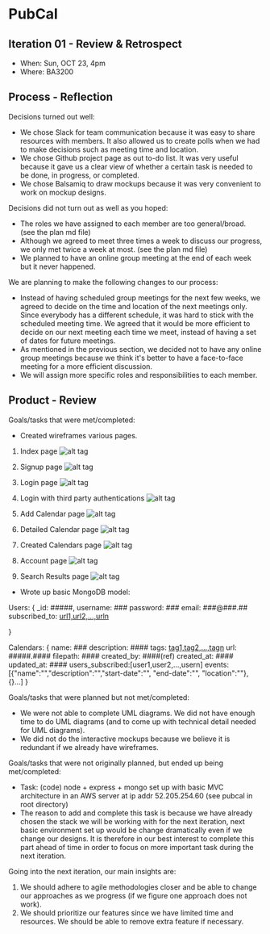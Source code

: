 # PubCal

## Iteration 01 - Review & Retrospect

 * When: Sun, OCT 23, 4pm
 * Where: BA3200

## Process - Reflection

Decisions turned out well:

 * We chose Slack for team communication because it was easy to share resources with members. 
 It also allowed us to create polls when we
   had to make decisions such as meeting time and location.
 * We chose Github project page as out to-do list. 
 It was very useful because it gave us a clear view of whether a certain task is needed to be done, in progress, or completed.  
 * We chose Balsamiq to draw mockups because it was very convenient to work on mockup designs.


Decisions did not turn out as well as you hoped:

 * The roles we have assigned to each member are too general/broad. (see the plan md file)
 * Although we agreed to meet three times a week to discuss our progress, we only met twice a week at most. (see the plan md file)
 * We planned to have an online group meeting at the end of each week but it never happened.

We are planning to make the following changes to our process:

 * Instead of having scheduled group meetings for the next few weeks, we agreed to decide on the time and location of the next meetings only. 
 Since everybody has a different schedule, it was hard to stick with the scheduled meeting time. We agreed that it would be more efficient 
 to decide on our next meeting each time we meet, instead of having a set of dates for future meetings.  
 * As mentioned in the previous section, we decided not to have any online group meetings because we think it's better to have a 
 face-to-face meeting for a more efficient discussion. 
 * We will assign more specific roles and responsibilities to each member.


## Product - Review

Goals/tasks that were met/completed:

 * Created wireframes various pages.

1. Index page
![alt tag](https://raw.githubusercontent.com/csc301-fall-2016/project-team-18/master/artifacts/Front%20page.png?token=AQ23kONsyhsQOwX6M3nSGP1lE_RGaNnxks5YGX-8wA%3D%3D)

2. Signup page
![alt tag](https://raw.githubusercontent.com/csc301-fall-2016/project-team-18/master/artifacts/Signup.png?token=AQ23kJHGb6OGt0moQAfBKJrMSGGVdjRRks5YGX_KwA%3D%3D)

3. Login page
![alt tag](https://raw.githubusercontent.com/csc301-fall-2016/project-team-18/master/artifacts/Login.png?token=AQ23kEXb5rLtexUicfV4J-WALF0lI7F-ks5YGX--wA%3D%3D)

4. Login with third party authentications
![alt tag](https://raw.githubusercontent.com/csc301-fall-2016/project-team-18/master/artifacts/LoginWithOptions.png?token=AQ23kPDGph6WpNmSsVlgK7LGwWCBdACCks5YGX_BwA%3D%3D)

5. Add Calendar page
![alt tag](https://raw.githubusercontent.com/csc301-fall-2016/project-team-18/master/artifacts/AddCalendar.png?token=AQ23kLWU7lKWAJ7AIDlm7wfUAy6BaYaYks5YGX-0wA%3D%3D)

6. Detailed Calendar page
![alt tag](https://raw.githubusercontent.com/csc301-fall-2016/project-team-18/master/artifacts/Calendar%20Page.png?token=AQ23kJdVjzhMAWy0UeYeRYCQ7cA5SBpOks5YGX-3wA%3D%3D)

7. Created Calendars page
![alt tag](https://raw.githubusercontent.com/csc301-fall-2016/project-team-18/master/artifacts/Created%20calendar.png?token=AQ23kHiQ76sjo77Z4QClu1UJSIL_0OqJks5YGX-6wA%3D%3D)

8. Account page
![alt tag](https://raw.githubusercontent.com/csc301-fall-2016/project-team-18/master/artifacts/Account%20settings.png?token=AQ23kNbq6LNmcCnmt-9VfkEL2W30s0zfks5YGX9SwA%3D%3D)

9. Search Results page
![alt tag](https://raw.githubusercontent.com/csc301-fall-2016/project-team-18/master/artifacts/Search%20result.png?token=AQ23kEX3Wg8nE5CBOsocUG3lmvtCtcasks5YGX_HwA%3D%3D)

* Wrote up basic MongoDB model:

Users: {
    _id: #####,
    username: ###
    password: ###
    email: ###@###.##
    subscribed_to: [url1,url2,...,urln](reference?)

}

Calendars: {
    name: ###
    description: ####
    tags: [tag1,tag2,...,tagn](reference?)
    url: #####.####
    filepath: ####
    created_by: ####(ref)
    created_at: ####
    updated_at: ####
    users_subscribed:[user1,user2,...,usern]
    events: [{"name":"","description":"","start-date":"", "end-date":"", "location":""}, {}...]
}

Goals/tasks that were planned but not met/completed:

   * We were not able to complete UML diagrams. We did not have enough time to do UML diagrams (and to come up with technical detail needed for UML diagrams). 
   * We did not do the interactive mockups because we believe it is redundant if we already have wireframes.
   
Goals/tasks that were not originally planned, but ended up being met/completed:

 * Task: (code) node + express + mongo set up with basic MVC architecture in an AWS server at ip addr 52.205.254.60 (see pubcal in root directory)
 * The reason to add and complete this task is because we have already chosen the stack we will be
    working with for the next iteration, next basic environment set up would be change dramatically 
    even if we change our designs. It is therefore in our best interest to complete this part ahead
    of time in order to focus on more important task during the next iteration.


Going into the next iteration, our main insights are:

1. We should adhere to agile methodologies closer and be able to change our approaches as we progress (if we figure one approach does not work).
2. We should prioritize our features since we have limited time and resources. We should be able to remove extra feature if necessary.